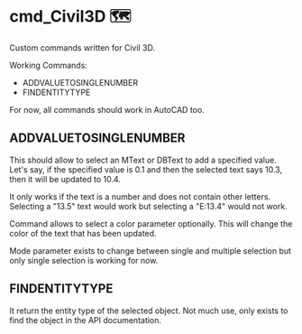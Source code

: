 # cmd_Civil3D 🗺️
Custom commands written for Civil 3D.

Working Commands:
- ADDVALUETOSINGLENUMBER
- FINDENTITYTYPE

For now, all commands should work in AutoCAD too.

## ADDVALUETOSINGLENUMBER
This should allow to select an MText or DBText to add a specified value. Let's say, if the specified value is 0.1 and then the selected text says 10.3, then it will be updated to 10.4. 

It only works if the text is a number and does not contain other letters. Selecting a "13.5" text would work but selecting a "E:13.4" would not work.

Command allows to select a color parameter optionally. This will change the color of the text that has been updated.

Mode parameter exists to change between single and multiple selection but only single selection is working for now.

## FINDENTITYTYPE
It return the entity type of the selected object. Not much use, only exists to find the object in the API documentation.
